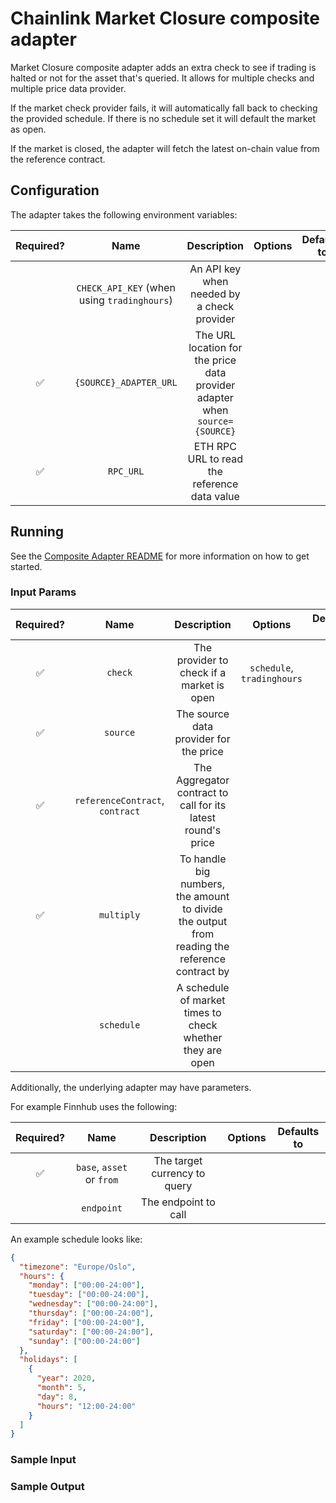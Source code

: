 # Chainlink Market Closure composite adapter

Market Closure composite adapter adds an extra check to see if trading is halted or not for the asset that's queried. It
allows for multiple checks and multiple price data provider.

If the market check provider fails, it will automatically fall
back to checking the provided schedule. If there is no schedule set it will default the market as open.

If the market is closed, the adapter will fetch the latest on-chain value from the reference contract.

## Configuration

The adapter takes the following environment variables:

| Required? |                    Name                     |                                 Description                                 | Options | Defaults to |
| :-------: | :-----------------------------------------: | :-------------------------------------------------------------------------: | :-----: | :---------: |
|           | `CHECK_API_KEY` (when using `tradinghours`) |                 An API key when needed by a check provider                  |         |             |
|    ✅     |           `{SOURCE}_ADAPTER_URL`            | The URL location for the price data provider adapter when `source={SOURCE}` |         |             |
|    ✅     |                  `RPC_URL`                  |                ETH RPC URL to read the reference data value                 |         |             |

## Running

See the [Composite Adapter README](../README.md) for more information on how to get started.

### Input Params

| Required? |              Name               |                                          Description                                          |          Options           | Defaults to |
| :-------: | :-----------------------------: | :-------------------------------------------------------------------------------------------: | :------------------------: | :---------: |
|    ✅     |             `check`             |                           The provider to check if a market is open                           | `schedule`, `tradinghours` |             |
|    ✅     |            `source`             |                            The source data provider for the price                             |                            |             |
|    ✅     | `referenceContract`, `contract` |                 The Aggregator contract to call for its latest round's price                  |                            |             |
|    ✅     |           `multiply`            | To handle big numbers, the amount to divide the output from reading the reference contract by |                            |             |
|           |           `schedule`            |                   A schedule of market times to check whether they are open                   |                            |             |

Additionally, the underlying adapter may have parameters.

For example Finnhub uses the following:

| Required? |           Name            |         Description          | Options | Defaults to |
| :-------: | :-----------------------: | :--------------------------: | :-----: | :---------: |
|    ✅     | `base`, `asset` or `from` | The target currency to query |         |             |
|           |        `endpoint`         |     The endpoint to call     |         |             |

An example schedule looks like:

```json
{
  "timezone": "Europe/Oslo",
  "hours": {
    "monday": ["00:00-24:00"],
    "tuesday": ["00:00-24:00"],
    "wednesday": ["00:00-24:00"],
    "thursday": ["00:00-24:00"],
    "friday": ["00:00-24:00"],
    "saturday": ["00:00-24:00"],
    "sunday": ["00:00-24:00"]
  },
  "holidays": [
    {
      "year": 2020,
      "month": 5,
      "day": 8,
      "hours": "12:00-24:00"
    }
  ]
}
```

### Sample Input

### Sample Output
